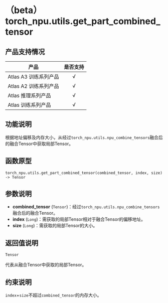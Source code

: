 # （beta）torch_npu.utils.get_part_combined_tensor
## 产品支持情况

| 产品                                                         | 是否支持 |
| ------------------------------------------------------------ | :------: |
|<term>Atlas A3 训练系列产品</term>            |    √     |
|<term>Atlas A2 训练系列产品</term>  | √   |
|<term>Atlas 推理系列产品</term>                                       |    √     |
|<term>Atlas 训练系列产品</term>                                       |    √     |

## 功能说明

根据地址偏移及内存大小，从经过`torch_npu.utils.npu_combine_tensors`融合后的融合Tensor中获取局部Tensor。

## 函数原型

```
torch_npu.utils.get_part_combined_tensor(combined_tensor, index, size) -> Tensor
```

## 参数说明

- **combined_tensor** (`Tensor`)：经过`torch_npu.utils.npu_combine_tensors`融合后的融合Tensor。
- **index** (`Long`)：需获取的局部Tensor相对于融合Tensor的偏移地址。
- **size** (`Long`)：需获取的局部Tensor的大小。

## 返回值说明
`Tensor`

代表从融合Tensor中获取的局部Tensor。

## 约束说明

`index`+`size`不超过`combined_tensor`的内存大小。
